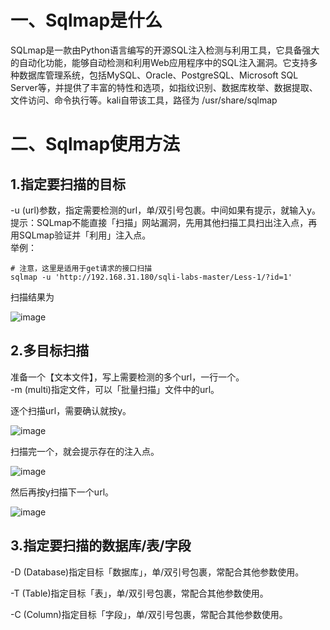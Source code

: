 <h1>一、Sqlmap是什么</h1>

SQLmap是一款由Python语言编写的开源SQL注入检测与利用工具，它具备强大的自动化功能，能够自动检测和利用Web应用程序中的SQL注入漏洞。它支持多种数据库管理系统，包括MySQL、Oracle、PostgreSQL、Microsoft SQL Server等，并提供了丰富的特性和选项，如指纹识别、数据库枚举、数据提取、文件访问、命令执行等。kali自带该工具，路径为 /usr/share/sqlmap </br>

<h1>二、Sqlmap使用方法</h1>

<h2>1.指定要扫描的目标</h2>

-u (url)参数，指定需要检测的url，单/双引号包裹。中间如果有提示，就输入y。 </br>
提示：SQLmap不能直接「扫描」网站漏洞，先用其他扫描工具扫出注入点，再用SQLmap验证并「利用」注入点。 </br>
举例：

```
# 注意，这里是适用于get请求的接口扫描
sqlmap -u 'http://192.168.31.180/sqli-labs-master/Less-1/?id=1'
```

扫描结果为

![image](https://github.com/WarlockW/Security-Learning-Daily/assets/64346345/4a45baf9-166f-4093-96a8-ebbcdddf2fa3)

<h2>2.多目标扫描</h2>

准备一个【文本文件】，写上需要检测的多个url，一行一个。 </br>
-m (multi)指定文件，可以「批量扫描」文件中的url。 </br>

逐个扫描url，需要确认就按y。

![image](https://github.com/WarlockW/Security-Learning-Daily/assets/64346345/98c72d58-1c82-4f72-b7f3-b3e6ac07a174)

扫描完一个，就会提示存在的注入点。

![image](https://github.com/WarlockW/Security-Learning-Daily/assets/64346345/83babbab-9656-474b-9e79-9a7b5228d6a6)

然后再按y扫描下一个url。

![image](https://github.com/WarlockW/Security-Learning-Daily/assets/64346345/94f61f22-6a1f-43d9-bbc6-a7e72ef7c187)

<h2>3.指定要扫描的数据库/表/字段</h2>

-D (Database)指定目标「数据库」，单/双引号包裹，常配合其他参数使用。 </br>

-T (Table)指定目标「表」，单/双引号包裹，常配合其他参数使用。 </br>

-C (Column)指定目标「字段」，单/双引号包裹，常配合其他参数使用。 </br>
